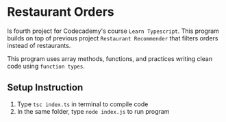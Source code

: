 # Restaurant Orders

Is fourth project for Codecademy's course `Learn Typescript`. This program builds on top
of previous project `Restaurant Recommender` that filters orders instead of restaurants.

This program uses array methods, functions, and practices writing clean code using `function types`.

## Setup Instruction
1. Type `tsc index.ts` in terminal to compile code
2. In the same folder, type `node index.js` to run program

